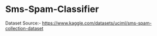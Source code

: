 # Sms-Spam-Classifier

Dataset Source:-
https://www.kaggle.com/datasets/uciml/sms-spam-collection-dataset
